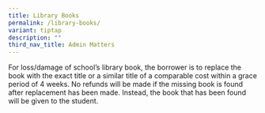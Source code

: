 ```yaml
---
title: Library Books
permalink: /library-books/
variant: tiptap
description: ""
third_nav_title: Admin Matters
---
```

<p>For loss/damage of school’s library book, the borrower is to replace the
book with the exact title or a similar title of a comparable cost within
a grace period of 4 weeks. No refunds will be made if the missing book
is found after replacement has been made. Instead, the book that has been
found will be given to the student.</p>